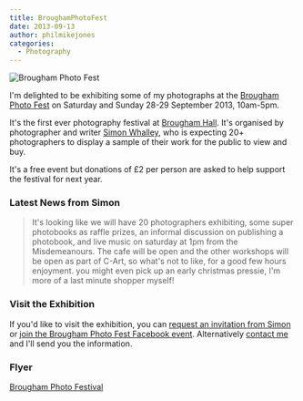 ```yaml
---
title: BroughamPhotoFest
date: 2013-09-13
author: philmikejones
categories:
  - Photography
---
```


<img class="size-medium wp-image-794 alignleft" alt="Brougham Photo Fest" src="https://i1.wp.com/www.philmikejones.net/wp-content/uploads/2013/09/brougham-300x200.jpg?resize=300%2C200" data-recalc-dims="1" />
  
I'm delighted to be exhibiting some of my photographs at the [Brougham Photo Fest](https://www.facebook.com/events/504749009593444/) on Saturday and Sunday 28-29 September 2013, 10am-5pm.

It's the first ever photography festival at [Brougham Hall](http://www.broughamhall.co.uk). It's organised by photographer and writer [Simon Whalley](http://www.simonwhalley.org), who is expecting 20+ photographers to display a sample of their work for the public to view and buy.

It's a free event but donations of £2 per person are asked to help support the festival for next year.

### Latest News from Simon

> It's looking like we will have 20 photographers exhibiting, some super photobooks as raffle prizes, an informal discussion on publishing a photobook, and live music on saturday at 1pm from the Misdemeanours. The cafe will be open and the other workshops will be open as part of C-Art, so what's not to like, for a good few hours enjoyment. you might even pick up an early christmas pressie, I'm more of a last minute shopper myself!

### Visit the Exhibition

If you'd like to visit the exhibition, you can [request an invitation from Simon](http://www.simonwhalley.org/page23.htm) or [join the Brougham Photo Fest Facebook event](https://www.facebook.com/events/504749009593444/). Alternatively [contact me](http://www.philmikejones.net/contact/ "Contact") and I'll send you the information.

### Flyer

[Brougham Photo Festival](http://www.philmikejones.net/wp-content/uploads/2013/09/BroughamPF.pdf)